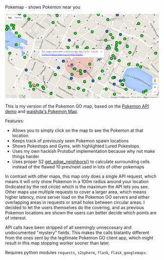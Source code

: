 Pokemap - shows Pokemon near you

<p align="center">
<img src="https://raw.githubusercontent.com/ymgve/pokemap/master/screenshot.png">
</p>

This is my version of the Pokemon GO map, based on the [Pokemon API demo](https://github.com/leegao/pokemongo-api-demo/tree/simulation) and [waishda's Pokemon Map](https://github.com/AHAAAAAAA/PokemonGo-Map).

Features:
- Allows you to simply click on the map to see the Pokemon at that location
- Keeps track of previously seen Pokemon spawn locations
- Shows Pokestops and Gyms, with highlighted Lured Pokestops
- Uses my own hackish Protobuf implementation because why not make things harder
- Uses proper S2 [get_edge_neighbors()](http://s2sphere.readthedocs.io/en/latest/api.html#s2sphere.CellId.get_edge_neighbors) to calculate surrounding cells instead of the flawed 10 prev/next used in lots of other pokemaps

In contrast with other maps, this map only does a single API request, which means it will only show Pokemon in a 100m radius around your location (Indicated by the red circle) which is the maximum the API lets you see. Other maps use multiple requests to cover a larger area, which means higher latency, more server load on the Pokemon GO servers and either overlapping areas in requests or small holes between circular areas. I decided to let the users themselves do the covering, and as previous Pokemon locations are shown the users can better decide which points are of interest.

API calls have been stripped of all seemingly unneccesary and undocumented "mystery" fields. This makes the calls blatantly different from the ones sent by the legitimate Pokemon GO client app, which might result in this map stopping worker sooner than later.

Requires python modules `requests`, `s2sphere`, `flask`, `flask_googlemaps`.